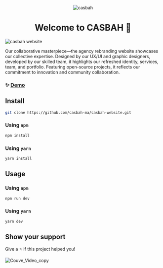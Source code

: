 
<p align="center">
 <img  src="https://github.com/casbah-ma/casbah-website/assets/37486496/42f82b11-8fa8-46c6-b4ae-2d618e0d58b1" alt="casbah" />
</p>

<h1 align="center">Welcome to CASBAH 👋</h1>

![casbah website](https://github.com/casbah-ma/casbah-website/assets/37486496/f9c6c337-0e85-4589-8ad5-c7edc86350df)


Our collaborative masterpiece—the agency rebranding website showcases our collective expertise. Designed by our UX/UI and graphic designers, developed by our skilled team, it highlights our refreshed identity, services, team, and portfolio. Featuring open-source projects, it reflects our commitment to innovation and community collaboration.

### ✨ [Demo](https://www.casbah.ma/)

## Install

```sh
git clone https://github.com/casbah-ma/casbah-website.git
```

### Using `npm`

```sh
npm install
```

### Using `yarn`

```sh
yarn install
```

## Usage

### Using `npm`

```sh
npm run dev
```

### Using `yarn`

```sh
yarn dev
```


## Show your support

Give a ⭐️ if this project helped you!

![Couve_Video_copy](https://github.com/casbah-ma/casbah-website/assets/37486496/66236338-8bd4-4a3b-92ce-3f25d398afa8)


